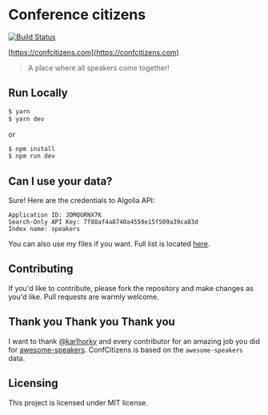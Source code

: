 # Conference citizens

[![Build Status](https://travis-ci.com/yakovlevyuri/confcitizens.svg?branch=master)](https://travis-ci.com/yakovlevyuri/confcitizens)

[https://confcitizens.com](https://confcitizens.com)

> A place where all speakers come together!

## Run Locally

```sh
$ yarn
$ yarn dev
```

or

```sh
$ npm install
$ npm run dev
```

## Can I use your data?

Sure! Here are the credentials to Algolia API:

```plain
Application ID: JDMQGRNX7K
Search-Only API Key: 7f88af4a8740a4559e15f509a39ca83d
Index name: speakers
```

You can also use my files if you want. Full list is located [here](./data/speakers.ts).

## Contributing

If you'd like to contribute, please fork the repository and make changes as
you'd like. Pull requests are warmly welcome.

## Thank you Thank you Thank you

I want to thank [@karlhorky](https://github.com/karlhorky) and every contributor for an amazing job you did for [awesome-speakers](https://github.com/karlhorky/awesome-speakers). ConfCitizens is based on the `awesome-speakers` data.

## Licensing

This project is licensed under MIT license.
